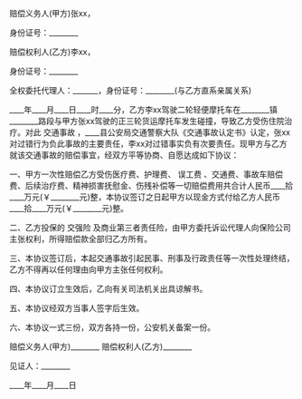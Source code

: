 
 


赔偿义务人(甲方)张xx，


身份证号：________


赔偿权利人(乙方)李xx，


身份证号：________


全权委托代理人：_______，身份证号：________(与乙方直系亲属关系)


____年____月____日____时____分，乙方李xx驾驶二轮轻便摩托车在________镇________路段与甲方张xx驾驶的正三轮货运摩托车发生碰撞，导致乙方受伤住院治疗。对此
交通事故
，____县公安局交通警察大队《交通事故认定书》认定，张xx对过错行为负此事故的主要责任，李xx对过错事实负有次要责任。现甲方与乙方就该交通事故的赔偿事宜，经双方平等协商、自愿达成如下协议：


一、甲方一次性赔偿乙方受伤医疗费、护理费、
误工费
、交通费、事故车赔偿费、后续治疗费、精神损害抚慰金、伤残补偿等一切赔偿费用共合计人民币____拾____万元(￥________元)整，本协议签订之日起甲方以现金方式付给乙方人民币____拾____万元(￥________元)整。


二、乙方投保的
交强险
及商业第三者责任险，由甲方委托诉讼代理人向保险公司主张权利，所得赔偿款全部归乙方所有。


三、本协议签订后，本起交通事故引起民事、刑事及行政责任等一次性处理终结，乙方不得再以任何理由向甲方主张任何权利。


四、本协议订立生效后，乙向有关司法机关出具谅解书。


五、本协议经双方当事人签字后生效。


六、本协议一式三份，双方各持一份，公安机关备案一份。


赔偿义务人(甲方)________ 赔偿权利人(乙方)________


见证人：________


____年____月____日
 


 

 
 
 
 
 
  


  
 

  


  


  
 
 
 
 

